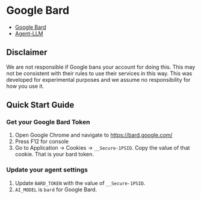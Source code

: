 # Google Bard
- [Google Bard](https://bard.google.com)
- [Agent-LLM](https://github.com/Josh-XT/Agent-LLM)

## Disclaimer

We are not responsible if Google bans your account for doing this. This may not be consistent with their rules to use their services in this way. This was developed for experimental purposes and we assume no responsibility for how you use it.

## Quick Start Guide

### Get your Google Bard Token

1. Open Google Chrome and navigate to https://bard.google.com/
2. Press F12 for console
3. Go to Application → Cookies → `__Secure-1PSID`. Copy the value of that cookie. That is your bard token.

### Update your agent settings
1. Update `BARD_TOKEN` with the value of `__Secure-1PSID`.
2. `AI_MODEL` is `bard` for Google Bard.